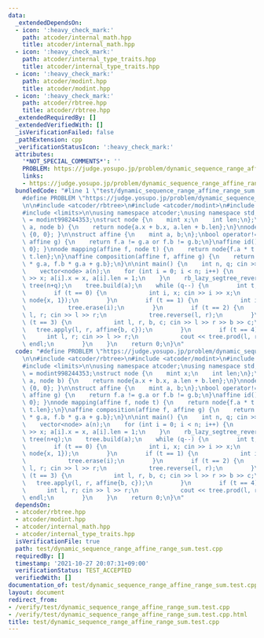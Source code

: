 ```yaml
---
data:
  _extendedDependsOn:
  - icon: ':heavy_check_mark:'
    path: atcoder/internal_math.hpp
    title: atcoder/internal_math.hpp
  - icon: ':heavy_check_mark:'
    path: atcoder/internal_type_traits.hpp
    title: atcoder/internal_type_traits.hpp
  - icon: ':heavy_check_mark:'
    path: atcoder/modint.hpp
    title: atcoder/modint.hpp
  - icon: ':heavy_check_mark:'
    path: atcoder/rbtree.hpp
    title: atcoder/rbtree.hpp
  _extendedRequiredBy: []
  _extendedVerifiedWith: []
  _isVerificationFailed: false
  _pathExtension: cpp
  _verificationStatusIcon: ':heavy_check_mark:'
  attributes:
    '*NOT_SPECIAL_COMMENTS*': ''
    PROBLEM: https://judge.yosupo.jp/problem/dynamic_sequence_range_affine_range_sum
    links:
    - https://judge.yosupo.jp/problem/dynamic_sequence_range_affine_range_sum
  bundledCode: "#line 1 \"test/dynamic_sequence_range_affine_range_sum.test.cpp\"\n\
    #define PROBLEM \"https://judge.yosupo.jp/problem/dynamic_sequence_range_affine_range_sum\"\
    \n\n#include <atcoder/rbtree>\n#include <atcoder/modint>\n#include <iostream>\n\
    #include <limits>\n\nusing namespace atcoder;\nusing namespace std;\n\nusing mint\
    \ = modint998244353;\nstruct node {\n    mint x;\n    int len;\n};\nnode op(node\
    \ a, node b) {\n    return node{a.x + b.x, a.len + b.len};\n}\nnode e() { return\
    \ {0, 0}; }\n\nstruct affine {\n    mint a, b;\n};\nbool operator!=(affine f,\
    \ affine g) {\n    return f.a != g.a or f.b != g.b;\n}\naffine id() { return affine{1,\
    \ 0}; }\nnode mapping(affine f, node t) {\n    return node{f.a * t.x + f.b * t.len,\
    \ t.len};\n}\naffine composition(affine f, affine g) {\n    return affine{f.a\
    \ * g.a, f.b * g.a + g.b};\n}\n\nint main() {\n    int n, q; cin >> n >> q;\n\
    \    vector<node> a(n);\n    for (int i = 0; i < n; i++) {\n        int x; cin\
    \ >> x; a[i].x = x, a[i].len = 1;\n    }\n    rb_lazy_segtree_reversible<node,op,e,affine,mapping,composition,id>\
    \ tree(n+q);\n    tree.build(a);\n    while (q--) {\n        int t; cin >> t;\n\
    \        if (t == 0) {\n            int i, x; cin >> i >> x;\n            tree.insert(i,\
    \ node{x, 1});\n        }\n        if (t == 1) {\n            int i; cin >> i;\n\
    \            tree.erase(i);\n        }\n        if (t == 2) {\n            int\
    \ l, r; cin >> l >> r;\n            tree.reverse(l, r);\n        }\n        if\
    \ (t == 3) {\n            int l, r, b, c; cin >> l >> r >> b >> c;\n         \
    \   tree.apply(l, r, affine{b, c});\n        }\n        if (t == 4) {\n      \
    \      int l, r; cin >> l >> r;\n            cout << tree.prod(l, r).x.val() <<\
    \ endl;\n        }\n    }\n    return 0;\n}\n"
  code: "#define PROBLEM \"https://judge.yosupo.jp/problem/dynamic_sequence_range_affine_range_sum\"\
    \n\n#include <atcoder/rbtree>\n#include <atcoder/modint>\n#include <iostream>\n\
    #include <limits>\n\nusing namespace atcoder;\nusing namespace std;\n\nusing mint\
    \ = modint998244353;\nstruct node {\n    mint x;\n    int len;\n};\nnode op(node\
    \ a, node b) {\n    return node{a.x + b.x, a.len + b.len};\n}\nnode e() { return\
    \ {0, 0}; }\n\nstruct affine {\n    mint a, b;\n};\nbool operator!=(affine f,\
    \ affine g) {\n    return f.a != g.a or f.b != g.b;\n}\naffine id() { return affine{1,\
    \ 0}; }\nnode mapping(affine f, node t) {\n    return node{f.a * t.x + f.b * t.len,\
    \ t.len};\n}\naffine composition(affine f, affine g) {\n    return affine{f.a\
    \ * g.a, f.b * g.a + g.b};\n}\n\nint main() {\n    int n, q; cin >> n >> q;\n\
    \    vector<node> a(n);\n    for (int i = 0; i < n; i++) {\n        int x; cin\
    \ >> x; a[i].x = x, a[i].len = 1;\n    }\n    rb_lazy_segtree_reversible<node,op,e,affine,mapping,composition,id>\
    \ tree(n+q);\n    tree.build(a);\n    while (q--) {\n        int t; cin >> t;\n\
    \        if (t == 0) {\n            int i, x; cin >> i >> x;\n            tree.insert(i,\
    \ node{x, 1});\n        }\n        if (t == 1) {\n            int i; cin >> i;\n\
    \            tree.erase(i);\n        }\n        if (t == 2) {\n            int\
    \ l, r; cin >> l >> r;\n            tree.reverse(l, r);\n        }\n        if\
    \ (t == 3) {\n            int l, r, b, c; cin >> l >> r >> b >> c;\n         \
    \   tree.apply(l, r, affine{b, c});\n        }\n        if (t == 4) {\n      \
    \      int l, r; cin >> l >> r;\n            cout << tree.prod(l, r).x.val() <<\
    \ endl;\n        }\n    }\n    return 0;\n}\n"
  dependsOn:
  - atcoder/rbtree.hpp
  - atcoder/modint.hpp
  - atcoder/internal_math.hpp
  - atcoder/internal_type_traits.hpp
  isVerificationFile: true
  path: test/dynamic_sequence_range_affine_range_sum.test.cpp
  requiredBy: []
  timestamp: '2021-10-27 20:07:31+09:00'
  verificationStatus: TEST_ACCEPTED
  verifiedWith: []
documentation_of: test/dynamic_sequence_range_affine_range_sum.test.cpp
layout: document
redirect_from:
- /verify/test/dynamic_sequence_range_affine_range_sum.test.cpp
- /verify/test/dynamic_sequence_range_affine_range_sum.test.cpp.html
title: test/dynamic_sequence_range_affine_range_sum.test.cpp
---
```


